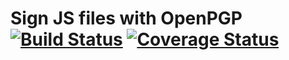 Sign JS files with OpenPGP [![Build Status](https://travis-ci.com/admon-al/sign.svg?branch=master)](https://travis-ci.com/admon-al/sign) [![Coverage Status](https://coveralls.io/repos/github/admon-al/sign/badge.svg)](https://coveralls.io/github/admon-al/sign)
=========
